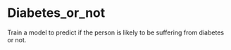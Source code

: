 # Diabetes_or_not

Train a model to predict if the person is likely to be suffering from diabetes or not.
